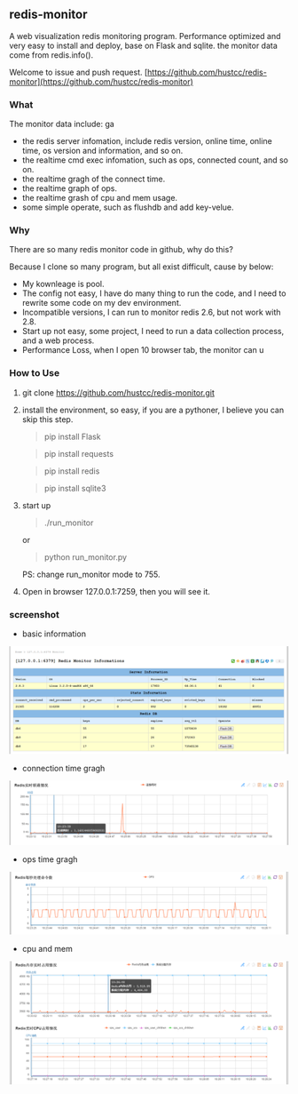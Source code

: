 ## redis-monitor ##

A web visualization redis monitoring program. Performance optimized and very easy to install and deploy, base on Flask and sqlite. the monitor data come from redis.info().

Welcome to issue and push request. [https://github.com/hustcc/redis-monitor](https://github.com/hustcc/redis-monitor) 

### What ###

The monitor data include: ga

 - the redis server infomation, include redis version, online time, online time, os version and information, and so on.
 - the realtime cmd exec infomation, such as ops, connected count, and so on.
 - the realtime gragh of the connect time.
 - the realtime graph of ops.
 - the realtime grash of cpu and mem usage.
 - some simple operate, such as flushdb and add key-velue.
 
 
### Why ###

There are so many redis monitor code in github, why do this?

Because I clone so many program, but all exist difficult, cause by below:

 - My kownleage is pool.
 - The config not easy, I have do many thing to run the code, and I need to rewrite some code on my dev environment.
 - Incompatible versions, I can run to monitor redis 2.6, but not work with 2.8.
 - Start up not easy, some project, I need to run a data collection process, and a web process.
 - Performance Loss, when I open 10 browser tab, the monitor can u

### How to Use ###

1. git clone https://github.com/hustcc/redis-monitor.git
2. install the environment, so easy, if you are a pythoner, I believe you can skip this step.

	> pip install Flask
	
	> pip install requests
	
	> pip install redis
	
	> pip install sqlite3

3. start up

	> ./run_monitor
	
	or
	
	> python run_monitor.py
	
	PS: change run_monitor mode to 755.

4. Open in browser 127.0.0.1:7259, then you will see it.

### screenshot ###

 - basic information

![shot_1](/doc/shot/shot_1.png)

 - connection time gragh

![shot_2](/doc/shot/shot_2.png)

 - ops time gragh

![shot_3](/doc/shot/shot_3.png)

 - cpu and mem

![shot_3](/doc/shot/shot_4.png)

